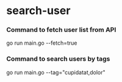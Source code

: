 # search-user

### Command to fetch user list from API
go run main.go --fetch=true

### Command to search users by tags
go run main.go --tag="cupidatat,dolor"